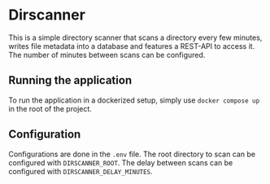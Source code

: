 # Dirscanner

This is a simple directory scanner that scans a directory every few minutes, writes file metadata into a database and features a REST-API to access it. The number of minutes between scans can be configured.

## Running the application

To run the application in a dockerized setup, simply use `docker compose up` in the root of the project.

## Configuration
Configurations are done in the `.env` file. The root directory to scan can be configured with `DIRSCANNER_ROOT`. The delay between scans can be configured with `DIRSCANNER_DELAY_MINUTES`.
